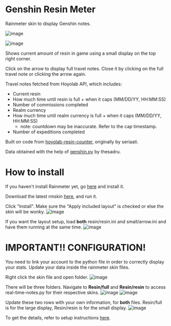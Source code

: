 # Genshin Resin Meter
Rainmeter skin to display Genshin notes.

![image](https://github.com/eileenthg/resin-meter/assets/40307498/5371ac10-6293-49e8-a0a5-deb33496e482)

![image](https://github.com/eileenthg/resin-meter/assets/40307498/ebabfac7-05d8-4951-8b54-1c0e69724b4e)

Shows current amount of resin in game using a small display on the top right corner.

Click on the arrow to display full travel notes. Close it by clicking on the full travel note or clicking the arrow again.

Travel notes fetched from Hoyolab API, which includes:
- Current resin
- How much time until resin is full + when it caps (MM/DD/YY, HH:MM:SS)
- Number of commissions completed
- Realm currency
- How much time until realm currency is full + when it caps (MM/DD/YY, HH:MM:SS)
  - note: countdown may be inaccurate. Refer to the cap timestamp.
- Number of expeditions completed

Built on code from [hoyolab-resin-counter](https://github.com/eileenthg/hoyolab-resin-counter-3.0/blob/main/README.md), originally by seriaati.

Data obtained with the help of [genshin.py](https://github.com/thesadru/genshin.py) by thesadru.

# How to install
If you haven't install Rainmeter yet, go [here](https://www.rainmeter.net/) and install it.

Download the latest rmskin [here](https://github.com/eileenthg/resin-meter/releases/), and run it.

Click "Install". Make sure the "Apply included layout" is checked or else the skin will be wonky.
![image](https://github.com/eileenthg/resin-meter/assets/40307498/db29b7f6-b13f-4699-aa28-74cb3caab14c)

If you want the layout setup, load **both** resin/resin.ini and small/arrow.ini and have them running at the same time.
![image](https://github.com/eileenthg/resin-meter/assets/40307498/fa35c0c7-b494-4b7f-9530-e168cd0fc009)

# IMPORTANT!! CONFIGURATION!
You need to link your account to the python file in order to correctly display your stats. Update your data inside the rainmeter skin files.

Right click the skin file and open folder.
![image](https://github.com/eileenthg/resin-meter/assets/40307498/ca8f9406-886a-4834-a116-02b20eb10d3d)

There will be three folders. Navigate to **Resin/full** and **Resin/resin** to access real-time-notes.py for their respective skins.
![image](https://github.com/eileenthg/resin-meter/assets/40307498/5f6dfd84-4a9a-4b74-807d-b4d3b8dad315)
![image](https://github.com/eileenthg/resin-meter/assets/40307498/0455e585-75ea-4a70-a882-818b3f0d5920)

Update these two rows with your own information, for **both** files. Resin/full is for the large display, Resin/resin is for the small display.
![image](https://github.com/eileenthg/resin-meter/assets/40307498/23af1cc7-70bb-4caf-91fd-b9d3bbd1693e)

To get the details, refer to setup instructions [here](https://github.com/eileenthg/hoyolab-resin-counter-3.0/blob/main/README.md#setting-up-hoyolab-resin-counter).

